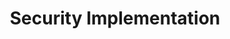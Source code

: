 ---
title: Security Implementation
description: Bot protection, SSE security, and authorization middleware
---